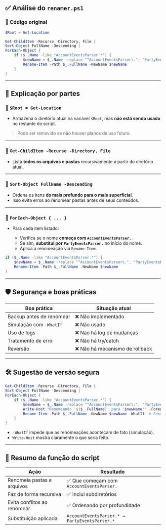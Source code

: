 ## ✅ **Análise do `renamer.ps1`**

### 📜 **Código original**

```powershell
$Root = Get-Location

Get-ChildItem -Recurse -Directory, File | 
Sort-Object FullName -Descending | 
ForEach-Object {
    if ($_.Name -like "AccountEventsParser.*") {
        $newName = $_.Name -replace "^AccountEventsParser\.", "PartyEventsParser."
        Rename-Item -Path $_.FullName -NewName $newName
    }
}
```

---

## 🧠 **Explicação por partes**

### 🔹 `$Root = Get-Location`

* Armazena o diretório atual na variável `$Root`, mas **não está sendo usado** no restante do script.

> Pode ser removido se não houver planos de uso futuro.

---

### 🔹 `Get-ChildItem -Recurse -Directory, File`

* Lista **todos os arquivos e pastas** recursivamente a partir do diretório atual.

---

### 🔹 `Sort-Object FullName -Descending`

* Ordena os itens **do mais profundo para o mais superficial**.
* Isso evita erros ao renomear pastas antes de seus conteúdos.

---

### 🔹 `ForEach-Object { ... }`

* Para cada item listado:

  * Verifica se o nome **começa com `AccountEventsParser.`**.
  * Se sim, **substitui por `PartyEventsParser.`** no início do nome.
  * Aplica a renomeação via `Rename-Item`.

```powershell
if ($_.Name -like "AccountEventsParser.*") {
    $newName = $_.Name -replace "^AccountEventsParser\.", "PartyEventsParser."
    Rename-Item -Path $_.FullName -NewName $newName
}
```

---

## 🛡️ **Segurança e boas práticas**

| Boa prática              | Situação atual                 |
| ------------------------ | ------------------------------ |
| Backup antes de renomear | ❌ Não implementado             |
| Simulação com `-WhatIf`  | ❌ Não usado                    |
| Uso de logs              | ❌ Não há log de mudanças       |
| Tratamento de erro       | ❌ Não há try/catch             |
| Reversão                 | ❌ Não há mecanismo de rollback |

---

## 🛠️ **Sugestão de versão segura**

```powershell
Get-ChildItem -Recurse -Directory, File |
Sort-Object FullName -Descending |
ForEach-Object {
    if ($_.Name -like "AccountEventsParser.*") {
        $newName = $_.Name -replace "^AccountEventsParser\.", "PartyEventsParser."
        Write-Host "Renomeando '$($_.FullName)' para '$newName'" -ForegroundColor Cyan
        Rename-Item -Path $_.FullName -NewName $newName -WhatIf  # Remova -WhatIf para aplicar
    }
}
```

* `-WhatIf` impede que as renomeações aconteçam de fato (simulação).
* `Write-Host` mostra claramente o que seria feito.

---

## 🧾 **Resumo da função do script**

| Ação                        | Resultado                                     |
| --------------------------- | --------------------------------------------- |
| Renomeia pastas e arquivos  | ✅ Que começam com `AccountEventsParser.`      |
| Faz de forma recursiva      | ✅ Inclui subdiretórios                        |
| Evita conflitos ao renomear | ✅ Ordenando por profundidade                  |
| Substituição aplicada       | `AccountEventsParser.* → PartyEventsParser.*` |

